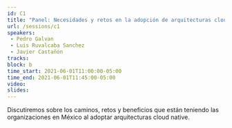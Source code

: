 ```yaml
---
id: C1
title: "Panel: Necesidades y retos en la adopción de arquitecturas cloud native"
url: /sessions/c1
speakers:
 - Pedro Galvan
 - Luis Ruvalcaba Sanchez
 - Javier Castañón
tracks:
block: b
time_start: 2021-06-01T11:00:00-05:00
time_end: 2021-06-01T11:45:00-05:00
video:
slides:
---
```


Discutiremos sobre los caminos, retos y beneficios que están teniendo las organizaciones en México al adoptar arquitecturas cloud native.
